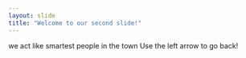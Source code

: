 ```yaml
---
layout: slide
title: "Welcome to our second slide!"
---
```

we act like smartest people in the town
Use the left arrow to go back!
